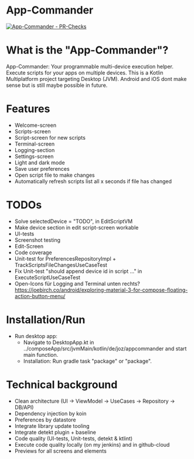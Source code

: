 # App-Commander
[![App-Commander - PR-Checks](https://github.com/OlliZi/app-commander/actions/workflows/pr_check.yml/badge.svg)](https://github.com/OlliZi/app-commander/actions/workflows/pr_check.yml)

# What is the "App-Commander"?

App-Commander: Your programmable multi-device execution helper. Execute scripts for your apps on
multiple devices.
This is a Kotlin Multiplatform project targeting Desktop (JVM). Android and iOS dont make sense but
is still maybe possible in future.

# Features

- Welcome-screen
- Scripts-screen
- Script-screen for new scripts
- Terminal-screen
- Logging-section
- Settings-screen
- Light and dark mode
- Save user preferences
- Open script file to make changes
- Automatically refresh scripts list all x seconds if file has changed

# TODOs

- Solve selectedDevice = "TODO", in EditScriptVM
- Make device section in edit script-screen workable
- UI-tests
- Screenshot testing
- Edit-Screen
- Code coverage
- Unit-test for PreferencesRepositoryImpl + TrackScriptsFileChangesUseCaseTest
- Fix Unit-test "should append device id in script ..." in ExecuteScriptUseCaseTest
- Open-Icons für Logging and Terminal unten
  rechts? https://joebirch.co/android/exploring-material-3-for-compose-floating-action-button-menu/

# Installation/Run

- Run desktop app:
    - Navigate to DesktopApp.kt in ../composeApp/src/jvmMain/kotlin/de/joz/appcommander and start
      main function.
    - Installation: Run gradle task "package" or "package<platform>".

# Technical background

- Clean architecture (UI -> ViewModel -> UseCases -> Repository -> DB/API)
- Dependency injection by koin
- Preferences by datastore
- Integrate library update tooling
- Integrate detekt plugin + baseline
- Code quality (UI-tests, Unit-tests, detekt & ktlint)
- Execute code quality locally (on my jenkins) and in github-cloud
- Previews for all screens and elements

